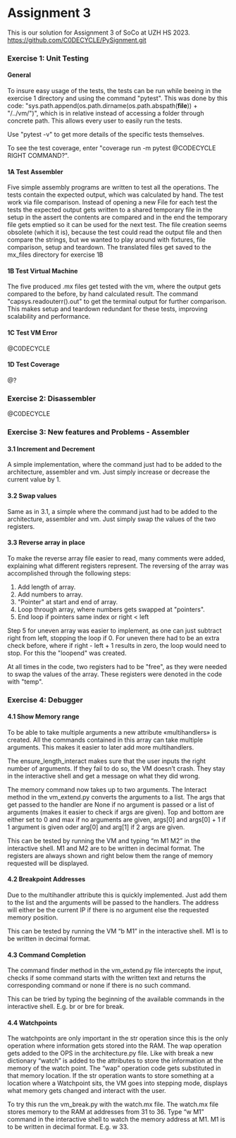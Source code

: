 # Assignment 3

This is our solution for Assignment 3 of SoCo at UZH HS 2023.  
https://github.com/C0DECYCLE/PySignment.git

### Exercise 1: Unit Testing
#### General
To insure easy usage of the tests, the tests can be run while beeing in the exercise 1 directory and using the command "pytest".
This was done by this code: "sys.path.append(os.path.dirname(os.path.abspath(__file__)) + "/../vm/")", which is in relative instead of
accessing a folder through concrete path. This allows every user to easily run the tests.

Use "pytest -v" to get more details of the specific tests themselves.

To see the test coverage, enter "coverage run -m pytest @CODECYCLE RIGHT COMMAND?".

#### 1A Test Assembler
Five simple assembly programs are written to test all the operations. The tests contain the expected output, which was calculated by hand. The test work via file comparison.
Instead of opening a new File for each test the tests the expected output gets written to a shared temporary file in the setup in the assert the contents are compared and in the end the temporary file gets emptied so it can be used for the next test. 
The file creation seems obsolete (which it is), because the test could read the output file and then compare the strings, but we wanted to play around with fixtures, file comparison, setup and teardown.
The translated files get saved to the mx_files directory for exercise 1B

#### 1B Test Virtual Machine
The five produced .mx files get tested with the vm, where the output gets compared to the before, by hand calculated result.
The command "capsys.readouterr().out" to get the terminal output for further comparison. This makes setup and teardown redundant for these tests, improving 
scalability and performance.


#### 1C Test VM Error
@C0DECYCLE

#### 1D Test Coverage
@?

### Exercise 2: Disassembler
@C0DECYCLE

### Exercise 3: New features and Problems - Assembler
#### 3.1 Increment and Decrement
A simple implementation, where the command just had to be added to the architecture, assembler and vm.
Just simply increase or decrease the current value by 1.

#### 3.2 Swap values
Same as in 3.1, a simple where the command just had to be added to the architecture, assembler and vm.
Just simply swap the values of the two registers.

#### 3.3 Reverse array in place
To make the reverse array file easier to read, many comments were added, explaining what different registers represent.
The reversing of the array was accomplished through the following steps:
1. Add length of array.
2. Add numbers to array.
3. "Pointer" at start and end of array.
4. Loop through array, where numbers gets swapped at "pointers".
5. End loop if pointers same index or right < left

Step 5 for uneven array was easier to implement, as one can just subtract right from left, stopping the loop if 0.
For uneven there had to be an extra check before, where if right - left + 1 results in zero, the loop would need to stop.
For this the "loopend" was created.

At all times in the code, two registers had to be "free", as they were needed to swap the values of the array.
These registers were denoted in the code with "temp".

### Exercise 4: Debugger
#### 4.1 Show Memory range
To be able to take multiple arguments a new attribute «multihandlers» is created. 
All the commands contained in this array can take multiple arguments. This makes it easier to later add more multihandlers.

The ensure_length_interact makes sure that the user inputs the right number of arguments. If they fail to do so, the VM doesn’t crash. 
They stay in the interactive shell and get a message on what they did wrong.

The memory command now takes up to two arguments. The Interact method in the vm_extend.py converts the arguments to a list. 
The args that get passed to the handler are None if no argument is passed or a list of arguments (makes it easier to check if args are given). 
Top and bottom are either set to 0 and max if no arguments are given, args[0] and args[0] + 1 if 1 argument is given oder arg[0] and arg[1] if  2 args are given.

This can be tested by running the VM and typing “m M1 M2” in the interactive shell. M1 and M2 are to be written in decimal format. 
The registers are always shown and right below them the range of memory requested will be displayed.

#### 4.2 Breakpoint Addresses
Due to the multihandler attribute this is quickly implemented. 
Just add them to the list and the arguments will be passed to the handlers. 
The address will either be the current IP if there is no argument else the requested memory position. 

This can be tested by running the VM “b M1” in the interactive shell. M1 is to be written in decimal format. 

#### 4.3 Command Completion
The command finder method in the vm_extend.py file intercepts the input, checks if some command starts with the written text and returns the corresponding command or none if there is no such command.

This can be tried by typing the beginning of the available commands in the interactive shell. E.g. br or bre for break.

#### 4.4 Watchpoints
The watchpoints are only important in the str operation since this is the only operation where information gets stored into the RAM. 
The wap operation gets added to the OPS in the architecture.py file. Like with break a new dictionary “watch” is added to the attributes to store the information at the memory of the watch point. 
The “wap” operation code gets substituted in that memory location. If the str operation wants to store something at a location where a Watchpoint sits, the VM goes into stepping mode, displays what memory gets changed and interact with the user. 

To try this run the vm_break.py with the watch.mx file. The watch.mx file stores memory to the RAM at addresses from 31 to 36.
Type “w M1” command in the interactive shell to watch the memory address at M1. M1 is to be written in decimal format. E.g. w 33. 



